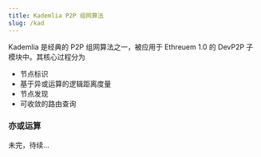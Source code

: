 ```yaml
---
title: Kademlia P2P 组网算法
slug: /kad
---
```


Kademlia 是经典的 P2P 组网算法之一，被应用于 Ethreuem 1.0 的 DevP2P 子模块中。其核心过程分为

- 节点标识
- 基于异或运算的逻辑距离度量
- 节点发现
- 可收敛的路由查询

### 亦或运算



未完，待续...

